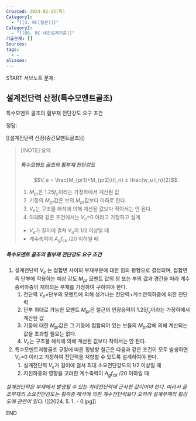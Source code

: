 ```yaml
---
Created: 2024-02-22(목)
Category1:
  - "[[4. RC(철콘)]]"
Category2:
  - "[[09. RC 내진설계기준]]"
기출문제: []
Sources: 
tags:
  - ✏️
aliases:
---
```

START
서브노트
문제:  
## 설계전단력 산정(특수모멘트골조)

특수모멘트 골조의 휨부재 전단강도 요구 조건

정답: 

[[설계전단력 산정(중간모멘트골조)]]

> [!NOTE] 요약
> ##### 특수모멘트 골조의 휨부재 전단강도
> $$V_e = \frac{M_{pr1}+M_{pr2}}{l_n} ± \frac{w_u l_n}{2}$$
> 1. $M_{pr}$은 1.25$f_y$이라는 가정하에서 계산된 값
> 2. 기둥의 $M_{pr}$값은 보의 $M_{pr}$값보다 이하로 한다.
> 3. $V_e$는 구조물 해석에 의해 계산된 값보다 작아서는 안 된다.
> 4. 아래와 같은 조건에서는 $V_c$=0 이라고 가정하고 설계
> 	- $V_e$가 길이에 걸쳐 $V_u$의 1/2 이상일 때
> 	- 계수축력이 $A_gf_{ck}$ /20 이하일 때



##### 특수모멘트 골조의 휨부재 전단강도 요구 조건


1. 설계전단력 $V_e$ 는 접합면 사이의 부재부분에 대한 힘의 평형으로 결정되며, 접합면 즉 단부에 작용하는 예상 강도 $M_{pr}$ 모멘트 값의 정 또는 부의 값과 경간을 따라 계수중력하중이 재하되는 부재를 가정하여 구하여야 한다.
	1. 전단력 $V_e$=단부의 모멘트에 의해 생겨나는 전단력+계수연직하중에 의한 전단력
	2. 단부 최대로 가능한 모멘트 $M_{pr}$은 철근의 인장응력이 1.25$f_y$이라는 가정하에서 계산된 값
	3. 기둥에 대한 $M_{pr}$값은 그 기둥에 접합되어 있는 보들의 $M_{pr}$값에 의해 계산되는 값을 초과할 필요는 없다.
	4. $V_e$는 구조물 해석에 의해 계산된 값보다 작아서는 안 된다.
2. 특수모멘트저항골조 규정에 따른 횡방향 철근은 다음과 같은 조건이 모두 발생하면 $V_c$=0 이라고 가정하여 전단력을 저항할 수 있도록 설계하여야 한다.
	1. 설계전단력 $V_e$가  길이에 걸쳐 최대 소요전단강도의 1/2 이상일 때
	2. 지진하중의 영향을 고려한 계수축력이 $A_gf_{ck}$ /20 이하일 때

*설계전단력은 부재에서 발생될 수 있는 최대전단력에 근사한 값이어야 한다. 따라서 골조부재의 소요전단강도는 횡하중 해석에 의한 계수전단력보다 오히려 설계부재의 휨강도에 관련이 있다.*
![[2024. 5. 1. - 0.jpg]]
<!--ID: 1688389336285-->
END